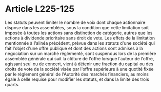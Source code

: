 # Article L225-125

Les statuts peuvent limiter le nombre de voix dont chaque actionnaire dispose dans les assemblées, sous la condition que cette limitation soit imposée à toutes les actions sans distinction de catégorie, autres que les actions à dividende prioritaire sans droit de vote.   Les effets de la limitation mentionnée à l'alinéa précédent, prévue dans les statuts d'une société qui fait l'objet d'une offre publique et dont des actions sont admises à la négociation sur un marché réglementé, sont suspendus lors de la première assemblée générale qui suit la clôture de l'offre lorsque l'auteur de l'offre, agissant seul ou de concert, vient à détenir une fraction du capital ou des droits de vote de la société visée par l'offre supérieure à une quotité fixée par le règlement général de l'Autorité des marchés financiers, au moins égale à celle requise pour modifier les statuts, et dans la limite des trois quarts.